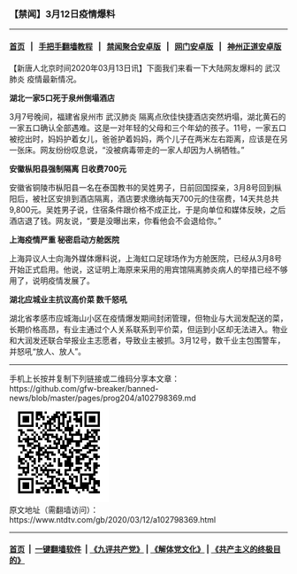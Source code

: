 ### 【禁闻】3月12日疫情爆料
------------------------

#### [首页](https://github.com/gfw-breaker/banned-news/blob/master/README.md) &nbsp;&nbsp;|&nbsp;&nbsp; [手把手翻墙教程](https://github.com/gfw-breaker/guides/wiki) &nbsp;&nbsp;|&nbsp;&nbsp; [禁闻聚合安卓版](https://github.com/gfw-breaker/bn-android) &nbsp;&nbsp;|&nbsp;&nbsp; [网门安卓版](https://github.com/oGate2/oGate) &nbsp;&nbsp;|&nbsp;&nbsp; [神州正道安卓版](https://github.com/SzzdOgate/update) 



<div><div class="post_content" itemprop="articleBody">
 <p>
  【新唐人北京时间2020年03月13日讯】下面我们来看一下大陆网友爆料的
  <ok href="https://www.ntdtv.com/gb/武汉肺炎.htm">
   武汉肺炎
  </ok>
  疫情最新情况。
 </p>
 <p>
  <strong>
   湖北一家5口死于泉州倒塌酒店
  </strong>
 </p>
 <p>
  3月7号晚间，福建省泉州市
  <ok href="https://www.ntdtv.com/gb/武汉肺炎.htm">
   武汉肺炎
  </ok>
  隔离点欣佳快捷酒店突然坍塌，湖北黄石的一家五口确认全部遇难。这是一对年轻的父母和三个年幼的孩子。11号，一家五口被挖出时，妈妈护着女儿，爸爸护着妈妈，两个儿子在两米左右距离，应该是在另一张床。网友纷纷叹息说，“没被病毒带走的一家人却因为人祸牺牲。”
 </p>
 <p>
  <strong>
   安徽枞阳县强制隔离 日收费700元
  </strong>
 </p>
 <p>
  安徽省铜陵市枞阳县一名在泰国教书的吴姓男子，日前回国探亲，3月8号回到枞阳后，被社区安排到酒店隔离，酒店要求缴纳每天700元的住宿费，14天共总共9,800元。吴姓男子说，住宿条件跟价格不成正比，于是向单位和媒体反映，之后酒店退了钱。网友说，“要是没曝出来，你看他会不会退给你。”
 </p>
 <p>
  <strong>
   上海疫情严重 秘密启动方舱医院
  </strong>
 </p>
 <p>
  上海异议人士向海外媒体爆料说，上海虹口足球场作为方舱医院，已经从3月8号开始正式启用。他说，这证明上海原来采用的用宾馆隔离肺炎病人的举措已经不够用了，说明疫情发展了。
 </p>
 <p>
  <strong>
   湖北应城业主抗议高价菜 数千怒吼
  </strong>
 </p>
 <p>
  湖北省孝感市应城海山小区在疫情爆发期间封闭管理，但物业与大润发配送的菜，长期价格高昂，有业主通过个人关系联系到平价菜，但运到小区却无法进入。物业和大润发还联合举报业主志愿者，导致业主被抓。3月12号，数千业主包围警车，并怒吼“放人、放人”。
 </p>
 <div class="single_ad">
 </div>
</div>
</div>
<hr/>
手机上长按并复制下列链接或二维码分享本文章：<br/>
https://github.com/gfw-breaker/banned-news/blob/master/pages/prog204/a102798369.md <br/>
<a href='https://github.com/gfw-breaker/banned-news/blob/master/pages/prog204/a102798369.md'><img src='https://github.com/gfw-breaker/banned-news/blob/master/pages/prog204/a102798369.md.png'/></a> <br/>
原文地址（需翻墙访问）：https://www.ntdtv.com/gb/2020/03/12/a102798369.html


------------------------
#### [首页](https://github.com/gfw-breaker/banned-news/blob/master/README.md) &nbsp;|&nbsp; [一键翻墙软件](https://github.com/gfw-breaker/nogfw/blob/master/README.md) &nbsp;| [《九评共产党》](https://github.com/gfw-breaker/9ping.md/blob/master/README.md#九评之一评共产党是什么) | [《解体党文化》](https://github.com/gfw-breaker/jtdwh.md/blob/master/README.md) | [《共产主义的终极目的》](https://github.com/gfw-breaker/gczydzjmd.md/blob/master/README.md)


<img src='http://gfw-breaker.win/banned-news/pages/prog204/a102798369.md' width='0px' height='0px'/>